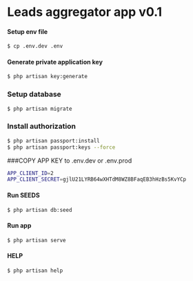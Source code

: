 # Leads aggregator app v0.1

#### Setup env file
````bash
$ cp .env.dev .env
````
#### Generate private application key
````bash
$ php artisan key:generate
````
### Setup database 
```bash
$ php artisan migrate
```
### Install authorization 
````bash
$ php artisan passport:install
$ php artisan passport:keys --force

````
###COPY APP KEY to .env.dev or .env.prod
````bash
APP_CLIENT_ID=2
APP_CLIENT_SECRET=gjlU21LYRB64wXHTdM8WZ8BFaqEB3hHzBs5KvYCp
````

#### Run SEEDS
````bash
$ php artisan db:seed
````
#### Run app
````bash
$ php artisan serve
````
#### HELP
````bash
$ php artisan help
